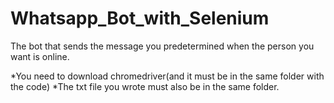 # Whatsapp_Bot_with_Selenium
The bot that sends the message you predetermined when the person you want is online.

*You need to download chromedriver(and it must be in the same folder with the code)
*The txt file you wrote must also be in the same folder.

